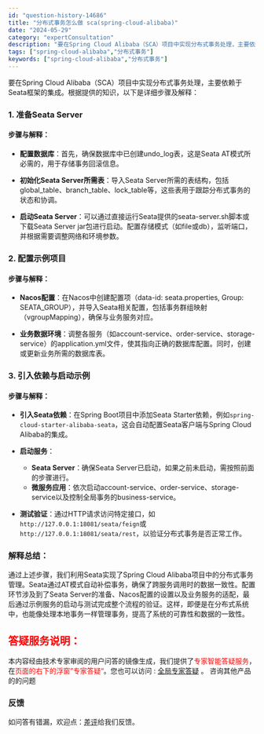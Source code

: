 ```yaml
---
id: "question-history-14686"
title: "分布式事务怎么做 sca(spring-cloud-alibaba)"
date: "2024-05-29"
category: "expertConsultation"
description: "要在Spring Cloud Alibaba（SCA）项目中实现分布式事务处理，主要依赖于Seata框架的集成。根据提供的知识，以下是详细步骤及解释：### 1. 准备Seata Server#### 步骤与解释：- **配置数据库**：首先，确保数据库中已创建undo_log表，这是Seata A"
tags: ["spring-cloud-alibaba","分布式事务"]
keywords: ["spring-cloud-alibaba","分布式事务"]
---
```


要在Spring Cloud Alibaba（SCA）项目中实现分布式事务处理，主要依赖于Seata框架的集成。根据提供的知识，以下是详细步骤及解释：

### 1. 准备Seata Server

#### 步骤与解释：
- **配置数据库**：首先，确保数据库中已创建undo_log表，这是Seata AT模式所必需的，用于存储事务回滚信息。
  
- **初始化Seata Server所需表**：导入Seata Server所需的表结构，包括global_table、branch_table、lock_table等，这些表用于跟踪分布式事务的状态和协调。

- **启动Seata Server**：可以通过直接运行Seata提供的seata-server.sh脚本或下载Seata Server jar包进行启动。配置存储模式（如file或db），监听端口，并根据需要调整网络和环境参数。

### 2. 配置示例项目

#### 步骤与解释：
- **Nacos配置**：在Nacos中创建配置项（data-id: seata.properties, Group: SEATA_GROUP），并导入Seata相关配置，包括事务群组映射（vgroupMapping），确保与业务服务对应。

- **业务数据环境**：调整各服务（如account-service、order-service、storage-service）的application.yml文件，使其指向正确的数据库配置。同时，创建或更新业务所需的数据库表。

### 3. 引入依赖与启动示例

#### 步骤与解释：
- **引入Seata依赖**：在Spring Boot项目中添加Seata Starter依赖，例如`spring-cloud-starter-alibaba-seata`，这会自动配置Seata客户端与Spring Cloud Alibaba的集成。

- **启动服务**：
  - **Seata Server**：确保Seata Server已启动，如果之前未启动，需按照前面的步骤进行。
  - **微服务应用**：依次启动account-service、order-service、storage-service以及控制全局事务的business-service。

- **测试验证**：通过HTTP请求访问特定接口，如`http://127.0.0.1:18081/seata/feign`或`http://127.0.0.1:18081/seata/rest`，以验证分布式事务是否正常工作。

### 解释总结：
通过上述步骤，我们利用Seata实现了Spring Cloud Alibaba项目中的分布式事务管理。Seata通过AT模式自动补偿事务，确保了跨服务调用时的数据一致性。配置环节涉及到了Seata Server的准备、Nacos配置的设置以及业务服务的适配，最后通过示例服务的启动与测试完成整个流程的验证。这样，即便是在分布式系统中，也能像处理本地事务一样管理事务，提高了系统的可靠性和数据的一致性。
## <font color="#FF0000">答疑服务说明：</font> 

本内容经由技术专家审阅的用户问答的镜像生成，我们提供了<font color="#FF0000">专家智能答疑服务</font>，在<font color="#FF0000">页面的右下的浮窗”专家答疑“</font>。您也可以访问 : [全局专家答疑](https://opensource.alibaba.com/chatBot) 。 咨询其他产品的的问题

### 反馈
如问答有错漏，欢迎点：[差评](https://ai.nacos.io/user/feedbackByEnhancerGradePOJOID?enhancerGradePOJOId=14736)给我们反馈。
